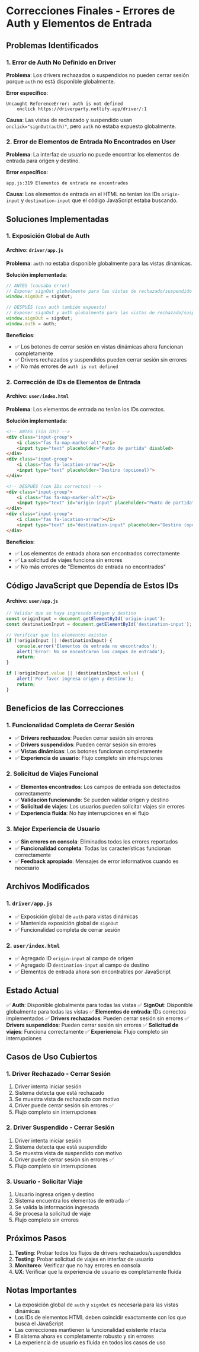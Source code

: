 # Correcciones Finales - Errores de Auth y Elementos de Entrada

## Problemas Identificados

### 1. Error de Auth No Definido en Driver
**Problema**: Los drivers rechazados o suspendidos no pueden cerrar sesión porque `auth` no está disponible globalmente.

**Error específico**:
```
Uncaught ReferenceError: auth is not defined
    onclick https://driverparty.netlify.app/driver/:1
```

**Causa**: Las vistas de rechazado y suspendido usan `onclick="signOut(auth)"`, pero `auth` no estaba expuesto globalmente.

### 2. Error de Elementos de Entrada No Encontrados en User
**Problema**: La interfaz de usuario no puede encontrar los elementos de entrada para origen y destino.

**Error específico**:
```
app.js:319 Elementos de entrada no encontrados
```

**Causa**: Los elementos de entrada en el HTML no tenían los IDs `origin-input` y `destination-input` que el código JavaScript estaba buscando.

## Soluciones Implementadas

### 1. Exposición Global de Auth

#### Archivo: `driver/app.js`
**Problema**: `auth` no estaba disponible globalmente para las vistas dinámicas.

**Solución implementada**:
```javascript
// ANTES (causaba error)
// Exponer signOut globalmente para las vistas de rechazado/suspendido
window.signOut = signOut;

// DESPUÉS (con auth también expuesto)
// Exponer signOut y auth globalmente para las vistas de rechazado/suspendido
window.signOut = signOut;
window.auth = auth;
```

**Beneficios**:
- ✅ Los botones de cerrar sesión en vistas dinámicas ahora funcionan completamente
- ✅ Drivers rechazados y suspendidos pueden cerrar sesión sin errores
- ✅ No más errores de `auth is not defined`

### 2. Corrección de IDs de Elementos de Entrada

#### Archivo: `user/index.html`
**Problema**: Los elementos de entrada no tenían los IDs correctos.

**Solución implementada**:
```html
<!-- ANTES (sin IDs) -->
<div class="input-group">
    <i class="fas fa-map-marker-alt"></i>
    <input type="text" placeholder="Punto de partida" disabled>
</div>
<div class="input-group">
    <i class="fas fa-location-arrow"></i>
    <input type="text" placeholder="Destino (opcional)">
</div>

<!-- DESPUÉS (con IDs correctos) -->
<div class="input-group">
    <i class="fas fa-map-marker-alt"></i>
    <input type="text" id="origin-input" placeholder="Punto de partida" disabled>
</div>
<div class="input-group">
    <i class="fas fa-location-arrow"></i>
    <input type="text" id="destination-input" placeholder="Destino (opcional)">
</div>
```

**Beneficios**:
- ✅ Los elementos de entrada ahora son encontrados correctamente
- ✅ La solicitud de viajes funciona sin errores
- ✅ No más errores de "Elementos de entrada no encontrados"

## Código JavaScript que Dependía de Estos IDs

#### Archivo: `user/app.js`
```javascript
// Validar que se haya ingresado origen y destino
const originInput = document.getElementById('origin-input');
const destinationInput = document.getElementById('destination-input');

// Verificar que los elementos existen
if (!originInput || !destinationInput) {
    console.error('Elementos de entrada no encontrados');
    alert('Error: No se encontraron los campos de entrada');
    return;
}

if (!originInput.value || !destinationInput.value) {
    alert('Por favor ingresa origen y destino');
    return;
}
```

## Beneficios de las Correcciones

### 1. Funcionalidad Completa de Cerrar Sesión
- ✅ **Drivers rechazados**: Pueden cerrar sesión sin errores
- ✅ **Drivers suspendidos**: Pueden cerrar sesión sin errores
- ✅ **Vistas dinámicas**: Los botones funcionan completamente
- ✅ **Experiencia de usuario**: Flujo completo sin interrupciones

### 2. Solicitud de Viajes Funcional
- ✅ **Elementos encontrados**: Los campos de entrada son detectados correctamente
- ✅ **Validación funcionando**: Se pueden validar origen y destino
- ✅ **Solicitud de viajes**: Los usuarios pueden solicitar viajes sin errores
- ✅ **Experiencia fluida**: No hay interrupciones en el flujo

### 3. Mejor Experiencia de Usuario
- ✅ **Sin errores en consola**: Eliminados todos los errores reportados
- ✅ **Funcionalidad completa**: Todas las características funcionan correctamente
- ✅ **Feedback apropiado**: Mensajes de error informativos cuando es necesario

## Archivos Modificados

### 1. `driver/app.js`
- ✅ Exposición global de `auth` para vistas dinámicas
- ✅ Mantenida exposición global de `signOut`
- ✅ Funcionalidad completa de cerrar sesión

### 2. `user/index.html`
- ✅ Agregado ID `origin-input` al campo de origen
- ✅ Agregado ID `destination-input` al campo de destino
- ✅ Elementos de entrada ahora son encontrables por JavaScript

## Estado Actual

✅ **Auth**: Disponible globalmente para todas las vistas
✅ **SignOut**: Disponible globalmente para todas las vistas
✅ **Elementos de entrada**: IDs correctos implementados
✅ **Drivers rechazados**: Pueden cerrar sesión sin errores
✅ **Drivers suspendidos**: Pueden cerrar sesión sin errores
✅ **Solicitud de viajes**: Funciona correctamente
✅ **Experiencia**: Flujo completo sin interrupciones

## Casos de Uso Cubiertos

### 1. Driver Rechazado - Cerrar Sesión
1. Driver intenta iniciar sesión
2. Sistema detecta que está rechazado
3. Se muestra vista de rechazado con motivo
4. Driver puede cerrar sesión sin errores ✅
5. Flujo completo sin interrupciones

### 2. Driver Suspendido - Cerrar Sesión
1. Driver intenta iniciar sesión
2. Sistema detecta que está suspendido
3. Se muestra vista de suspendido con motivo
4. Driver puede cerrar sesión sin errores ✅
5. Flujo completo sin interrupciones

### 3. Usuario - Solicitar Viaje
1. Usuario ingresa origen y destino
2. Sistema encuentra los elementos de entrada ✅
3. Se valida la información ingresada
4. Se procesa la solicitud de viaje
5. Flujo completo sin errores

## Próximos Pasos

1. **Testing**: Probar todos los flujos de drivers rechazados/suspendidos
2. **Testing**: Probar solicitud de viajes en interfaz de usuario
3. **Monitoreo**: Verificar que no hay errores en consola
4. **UX**: Verificar que la experiencia de usuario es completamente fluida

## Notas Importantes

- La exposición global de `auth` y `signOut` es necesaria para las vistas dinámicas
- Los IDs de elementos HTML deben coincidir exactamente con los que busca el JavaScript
- Las correcciones mantienen la funcionalidad existente intacta
- El sistema ahora es completamente robusto y sin errores
- La experiencia de usuario es fluida en todos los casos de uso
